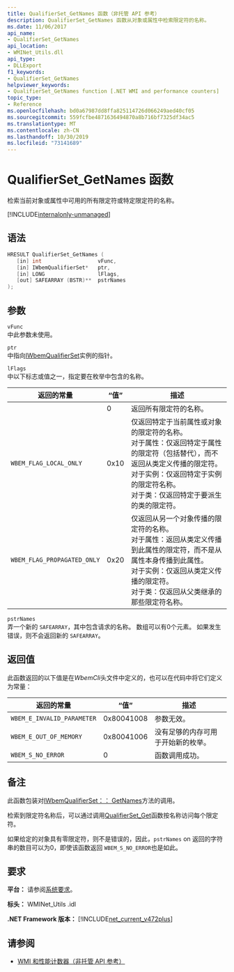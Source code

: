 ```yaml
---
title: QualifierSet_GetNames 函数（非托管 API 参考）
description: QualifierSet_GetNames 函数从对象或属性中检索限定符的名称。
ms.date: 11/06/2017
api_name:
- QualifierSet_GetNames
api_location:
- WMINet_Utils.dll
api_type:
- DLLExport
f1_keywords:
- QualifierSet_GetNames
helpviewer_keywords:
- QualifierSet_GetNames function [.NET WMI and performance counters]
topic_type:
- Reference
ms.openlocfilehash: bd0a67987dd8ffa825114726d066249aed40cf05
ms.sourcegitcommit: 559fcfbe4871636494870a8b716bf7325df34ac5
ms.translationtype: MT
ms.contentlocale: zh-CN
ms.lasthandoff: 10/30/2019
ms.locfileid: "73141689"
---
```

# <a name="qualifierset_getnames-function"></a>QualifierSet_GetNames 函数

检索当前对象或属性中可用的所有限定符或特定限定符的名称。

[!INCLUDE[internalonly-unmanaged](../../../../includes/internalonly-unmanaged.md)]

## <a name="syntax"></a>语法

```cpp
HRESULT QualifierSet_GetNames (
   [in] int                  vFunc,
   [in] IWbemQualifierSet*   ptr,
   [in] LONG                 lFlags,
   [out] SAFEARRAY (BSTR)**  pstrNames
);
```

## <a name="parameters"></a>参数

`vFunc`\
中此参数未使用。

`ptr`\
中指向[IWbemQualifierSet](/windows/desktop/api/wbemcli/nn-wbemcli-iwbemqualifierset)实例的指针。

`lFlags`\
中以下标志或值之一，指定要在枚举中包含的名称。

|返回的常量  |“值”  |描述  |
|---------|---------|---------|
|  | 0 | 返回所有限定符的名称。 |
| `WBEM_FLAG_LOCAL_ONLY` | 0x10 | 仅返回特定于当前属性或对象的限定符的名称。 <br/> 对于属性：仅返回特定于属性的限定符（包括替代），而不返回从类定义传播的限定符。 <br/> 对于实例：仅返回特定于实例的限定符名称。 <br/> 对于类：仅返回特定于要派生的类的限定符。
|`WBEM_FLAG_PROPAGATED_ONLY` | 0x20 | 仅返回从另一个对象传播的限定符的名称。 <br/> 对于属性：返回从类定义传播到此属性的限定符，而不是从属性本身传播到此属性。 <br/> 对于实例：仅返回从类定义传播的限定符。 <br/> 对于类：仅返回从父类继承的那些限定符名称。 |

`pstrNames`\
弄一个新的 `SAFEARRAY`，其中包含请求的名称。 数组可以有0个元素。 如果发生错误，则不会返回新的 `SAFEARRAY`。

## <a name="return-value"></a>返回值

此函数返回的以下值是在*WbemCli*头文件中定义的，也可以在代码中将它们定义为常量：

|返回的常量  |“值”  |描述  |
|---------|---------|---------|
|`WBEM_E_INVALID_PARAMETER` | 0x80041008 | 参数无效。 |
|`WBEM_E_OUT_OF_MEMORY` | 0x80041006 | 没有足够的内存可用于开始新的枚举。 |
|`WBEM_S_NO_ERROR` | 0 | 函数调用成功。  |

## <a name="remarks"></a>备注

此函数包装对[IWbemQualifierSet：： GetNames](/windows/desktop/api/wbemcli/nf-wbemcli-iwbemqualifierset-getnames)方法的调用。

检索到限定符名称后，可以通过调用[QualifierSet_Get](qualifierset-get.md)函数按名称访问每个限定符。

如果给定的对象具有零限定符，则不是错误的，因此，`pstrNames` on 返回的字符串的数目可以为0，即使该函数返回 `WBEM_S_NO_ERROR`也是如此。

## <a name="requirements"></a>要求

**平台：** 请参阅[系统要求](../../get-started/system-requirements.md)。

**标头：** WMINet_Utils .idl

**.NET Framework 版本：** [!INCLUDE[net_current_v472plus](../../../../includes/net-current-v472plus.md)]

## <a name="see-also"></a>请参阅

- [WMI 和性能计数器（非托管 API 参考）](index.md)
